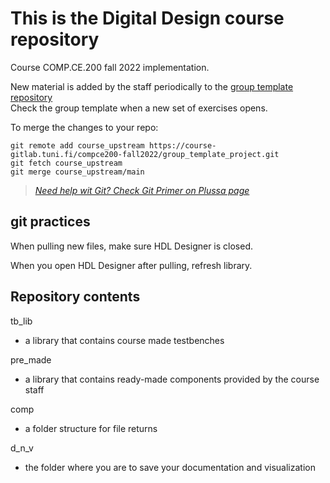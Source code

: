 # This is the Digital Design course repository

Course COMP.CE.200 fall 2022 implementation.

New material is added by the staff periodically to the [group template repository](https://course-gitlab.tuni.fi/compce200-fall2022/group_template_project)\
Check the group template when a new set of exercises opens.

To merge the changes to your repo:
```
git remote add course_upstream https://course-gitlab.tuni.fi/compce200-fall2022/group_template_project.git
git fetch course_upstream
git merge course_upstream/main
```

> [*Need help wit Git? Check Git Primer on Plussa page*](https://plus.tuni.fi/comp.ce.200/fall-2022/practices/GitPrimer/)

## git practices

When pulling new files, make sure HDL Designer is closed.

When you open HDL Designer after pulling, refresh library.

## Repository contents

tb_lib

* a library that contains course made testbenches

pre_made

* a library that contains ready-made components provided by the course staff

comp

* a folder structure for file returns

d_n_v

* the folder where you are to save your documentation and visualization

